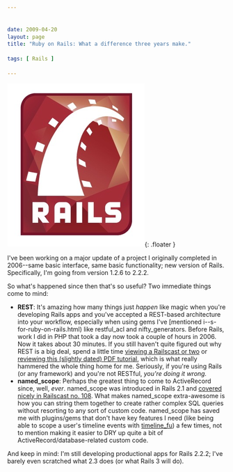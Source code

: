 ```yaml
---


date: 2009-04-20
layout: page
title: "Ruby on Rails: What a difference three years make."

tags: [ Rails ]

---
```


![B3236CB4-276B-43C7-922D-12CBE428CE5A.jpg](/assets/uploads/2009/03/b3236cb4-276b-43c7-922d-12cbe428ce5a.jpg){: .floater }

I've been working on a major update of a project I originally completed in
2006--same basic interface, same basic functionality; new version of
Rails. Specifically, I'm going from version 1.2.6 to 2.2.2.

So what's happened since then that's so useful? Two immediate things
come to mind:

-   **REST**: It's amazing how many things just *happen* like magic when
    you're developing Rails apps and you've accepted a REST-based
    architecture into your workflow, especially when using gems I've
    [mentioned i--s-for-ruby-on-rails.html)
    like restful\_acl and nifty\_generators. Before Rails, work I did in
    PHP that took a day now took a couple of hours in 2006. Now it takes
    about 30 minutes. If you still haven't quite figured out why REST is
    a big deal, spend a little time [viewing a Railscast or
    two](http://railscasts.com/episodes?search=rest) or [reviewing this
    (slightly dated) PDF
    tutorial](http://www.google.com/url?sa=t&source=web&ct=res&cd=10&url=http%3A%2F%2Fwww.b-simple.de%2Fdownload%2Frestful_rails_en.pdf&ei=blHtSbGeMtaJtgfaovnEDw&usg=AFQjCNFXDbgWOVKcjZzUwxIG9ZLTynyCxA&sig2=YAQN5t4Tew7tfgJMvT8CzQ),
    which is what really hammered the whole thing home for me.
    Seriously, if you're using Rails (or any framework) and you're not
    RESTful, *you're doing it wrong.*
-   **named\_scope**: Perhaps the greatest thing to come to ActiveRecord
    since, well, *ever*. named\_scope was introduced in Rails 2.1 and
    [covered nicely in Railscast no.
    108](http://railscasts.com/episodes/108-named-scope). What makes
    named\_scope extra-awesome is how you can string them together to
    create rather complex SQL queries without resorting to any sort of
    custom code. named\_scope has saved me with plugins/gems that don't
    have key features I need (like being able to scope a user's timeline
    events with
    [timeline\_fu](http://github.com/giraffesoft/timeline_fu/tree/master))
    a few times, not to mention making it easier to DRY up quite a bit
    of ActiveRecord/database-related custom code.

And keep in mind: I'm still developing productional apps for Rails
2.2.2; I've barely even scratched what 2.3 does (or what Rails 3 will
do).

